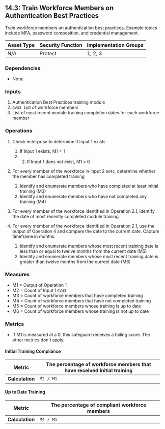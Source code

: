 ## 14.3: Train Workforce Members on Authentication Best Practices

Train workforce members on authentication best practices. Example topics
include MFA, password composition, and credential management.

| Asset Type   | Security Function   | Implementation Groups |
| ------------ | ------------------- | --------------------- |
| N/A          | Protect             | 1, 2, 3               |

### Dependencies

-   None

### Inputs

1.  Authentication Best Practices training module
2.  `GV43`: List of workforce members
3.  List of most recent module training completion dates for each
    workforce member

### Operations

1.  Check enterprise to determine if Input 1 exists

    1.  If Input 1 exists, M1 = 1
    2.  2.  If Input 1 does not exist, M1 = 0

2.  For every member of the workforce in Input 2 `GV43`, determine whether the member has completed training

    1.  Identify and enumerate members who have completed at least initial training (M3)
    2.  Identify and enumerate members who have not completed any training (M4)

3.  For every member of the workforce identified in Operation 2.1,
    identify the date of most recently completed module training

4. For every member of the workforce identified in Operation 2.1, use the output of Operation 4 and compare the date to the current date. Capture timeframe in months.

    1.  Identify and enumerate members whose most recent training date is less than or equal to twelve months from the current date (M5)
    2.  Identify and enumerate members whose most recent training date is greater than twelve months from the current date (M6)

### Measures

-   M1 = Output of Operation 1
-   M2 = Count of Input 1 `GV43`
-   M3 = Count of workforce members that have completed training
-   M4 = Count of workforce members that have not completed training
-   M5 = Count of workforce members whose training is up to date
-   M6 = Count of workforce members whose training is not up to date

### Metrics

-   If M1 is measured at a 0, this safeguard receives a failing score.
    The other metrics don\'t apply.

#### Initial Training Compliance 

| **Metric**      | The percentage of workforce members that have received initial training |
|-----------------|-------------------------------------------------------------------------|
| **Calculation** | `M2 / M1`                                                           |

#### Up to Date Training

| **Metric**      | The percentage of compliant workforce members |
|-----------------|------------------------------------------------|
| **Calculation** | `M4 / M1`                                      |


